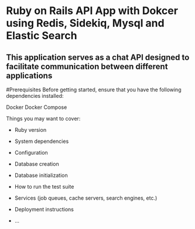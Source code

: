 # Ruby on Rails API App with Dokcer using Redis, Sidekiq, Mysql and Elastic Search

## This application serves as a chat API designed to facilitate communication between different applications


#Prerequisites
Before getting started, ensure that you have the following dependencies installed:

Docker
Docker Compose

Things you may want to cover:

* Ruby version

* System dependencies

* Configuration

* Database creation

* Database initialization

* How to run the test suite

* Services (job queues, cache servers, search engines, etc.)

* Deployment instructions

* ...
